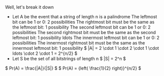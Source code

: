 Well, let's break it down

<ul>
<li> Let A be the event that a string of length n is a palindrome 
The leftmost bit can be 1 or 0: 2 possibilities 
The rightmost bit must be the same as the leftmost bit: 1 possibility 
The second leftmost bit can be 1 or 0: 2 possibilities 
The second rightmost bit must be the same as the second leftmost bit: 1 possibility 
ldots 
The innermost leftmost bit can be 1 or 0: 2 possibilities 
The innermost rightmost bit must be the same as the innermost leftmost bit: 1 possibility 
$ |A| = 2 \cdot 1 \cdot 2 \cdot 1 \cdot ldots \cdot 2 \cdot 1 = 2^{n/2} $
	<li> Let S be the set of all bitstrings of length n 
	      $ |S| = 2^n $
</ul>
$ Pr(A) = \frac{|A|}{|S|} $ 
$ Pr(A) = {left( \frac{1}{2} right)}^{n/2} $
